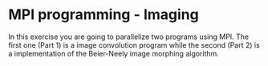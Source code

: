 # MPI programming - Imaging

In this exercise you are going to parallelize two programs using MPI. The first one (Part 1) is a image convolution program while the second (Part 2) is a implementation of the Beier-Neely image morphing algorithm.
